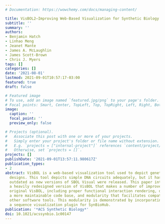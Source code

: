 ```yaml
---
# Documentation: https://wowchemy.com/docs/managing-content/

title: VisBOL2—Improving Web-Based Visualization for Synthetic Biology Designs
subtitle: ''
summary: ''
authors:
- Benjamin Hatch
- Linhao Meng
- Jeanet Mante
- James A. McLaughlin
- James Scott-Brown
- Chris J. Myers
tags: []
categories: []
date: '2021-08-01'
lastmod: 2021-09-01T10:57:17-03:00
featured: true
draft: false

# Featured image
# To use, add an image named `featured.jpg/png` to your page's folder.
# Focal points: Smart, Center, TopLeft, Top, TopRight, Left, Right, BottomLeft, Bottom, BottomRight.
image:
  caption: ''
  focal_point: ''
  preview_only: false

# Projects (optional).
#   Associate this post with one or more of your projects.
#   Simply enter your project's folder or file name without extension.
#   E.g. `projects = ["internal-project"]` references `content/project/deep-learning/index.md`.
#   Otherwise, set `projects = []`.
projects: []
publishDate: '2021-09-01T13:57:11.980617Z'
publication_types:
- 2
abstract: VisBOL is a web-based visualization tool used to depict genetic circuit
  designs. This tool depicts simple DNA circuits adequately, but it has become increasingly
  outdated as new versions of SBOL Visual were released. This paper introduces VisBOL2,
  a heavily redesigned version of VisBOL that makes a number of improvements to the
  original VisBOL, including proper functional interaction rendering, dynamic viewing,
  a more maintainable code base, and modularity that facilitates compatibility with
  other software tools. This modularity is demonstrated by incorporating VisBOL2 into
  a sequence visualization plugin for SynBioHub.
publication: '*ACS Synthetic Biology*'
doi: 10.1021/acssynbio.1c00147
---
```


